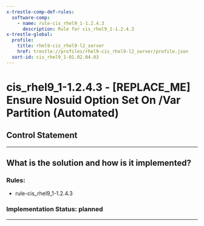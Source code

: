 ```yaml
---
x-trestle-comp-def-rules:
  software-comp:
    - name: rule-cis_rhel9_1-1.2.4.3
      description: Rule for cis_rhel9_1-1.2.4.3
x-trestle-global:
  profile:
    title: rhel9-cis_rhel9-l2_server
    href: trestle://profiles/rhel9-cis_rhel9-l2_server/profile.json
  sort-id: cis_rhel9_1-01.02.04.03
---
```


# cis_rhel9_1-1.2.4.3 - \[REPLACE_ME\] Ensure Nosuid Option Set On /Var Partition (Automated)

## Control Statement

______________________________________________________________________

## What is the solution and how is it implemented?

<!-- For implementation status enter one of: implemented, partial, planned, alternative, not-applicable -->

<!-- Note that the list of rules under ### Rules: is read-only and changes will not be captured after assembly to JSON -->

<!-- Add control implementation description here for control: cis_rhel9_1-1.2.4.3 -->

### Rules:

  - rule-cis_rhel9_1-1.2.4.3

### Implementation Status: planned

______________________________________________________________________
